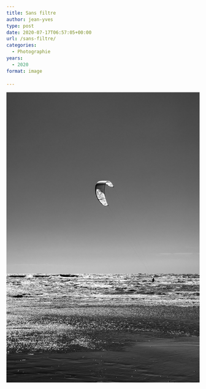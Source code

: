 ```yaml
---
title: Sans filtre
author: jean-yves
type: post
date: 2020-07-17T06:57:05+00:00
url: /sans-filtre/
categories:
  - Photographie
years:
  - 2020
format: image

---
```

![Sans filtre](./img_0077.jpg)